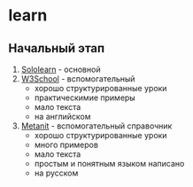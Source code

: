 # learn

## Начальный этап
1. [Sololearn](https://www.sololearn.com/learning/1068) - основной
2. [W3School](https://www.w3schools.com/java/) - вспомогательный
    * хорошо структурированные уроки
    * практическимие примеры
    * мало текста
    * на английском
3. [Metanit](https://metanit.com/java/tutorial/) - вспомогательный справочник
    * хорошо структурированные уроки
    * много примеров
    * мало текста
    * простым и понятным языком написано
    * на русском
